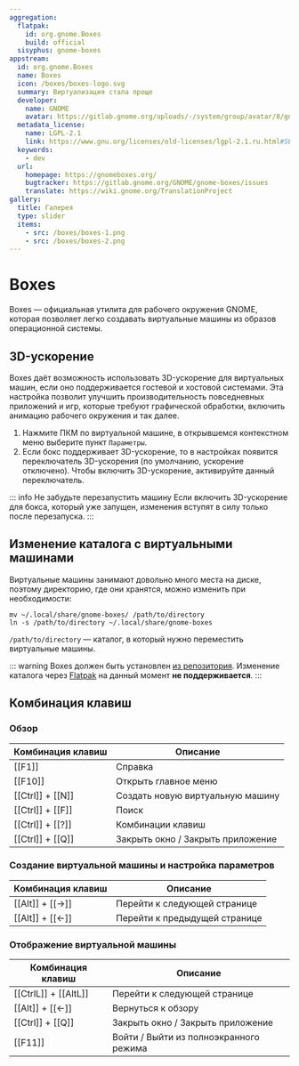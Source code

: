 ```yaml
---
aggregation:
  flatpak:
    id: org.gnome.Boxes
    build: official
  sisyphus: gnome-boxes
appstream:
  id: org.gnome.Boxes
  name: Boxes
  icon: /boxes/boxes-logo.svg
  summary: Виртуализация стала проще
  developer:
    name: GNOME
    avatar: https://gitlab.gnome.org/uploads/-/system/group/avatar/8/gnomelogo.png?width=48
  metadata_license:
    name: LGPL-2.1
    link: https://www.gnu.org/licenses/old-licenses/lgpl-2.1.ru.html#SEC1
  keywords:
    - dev
  url:
    homepage: https://gnomeboxes.org/
    bugtracker: https://gitlab.gnome.org/GNOME/gnome-boxes/issues
    translate: https://wiki.gnome.org/TranslationProject
gallery:
  title: Галерея
  type: slider
  items:
    - src: /boxes/boxes-1.png
    - src: /boxes/boxes-2.png
---
```


# Boxes

Boxes — официальная утилита для рабочего окружения GNOME, которая позволяет легко создавать виртуальные машины из образов операционной системы.

<AGWGallery />

<!--@include: @apps/_parts/install/content-repo.md-->
<!--@include: @apps/_parts/install/content-flatpak.md-->

## 3D-ускорение

Boxes даёт возможность использовать 3D-ускорение для виртуальных машин, если оно поддерживается гостевой и хостовой системами. Эта настройка позволит улучшить производительность повседневных приложений и игр, которые требуют графической обработки, включить анимацию рабочего окружения и так далее.

1. Нажмите ПКМ по виртуальной машине, в открывшемся контекстном меню выберите пункт `Параметры`.
2. Если бокс поддерживает 3D-ускорение, то в настройках появится переключатель 3D-ускорения (по умолчанию, ускорение отключено). Чтобы включить 3D-ускорение, активируйте данный переключатель.

::: info Не забудьте перезапустить машину
Если включить 3D-ускорение для бокса, который уже запущен, изменения вступят в силу только после перезапуска.
:::

## Изменение каталога с виртуальными машинами

Виртуальные машины занимают довольно много места на диске, поэтому директорию, где они хранятся, можно изменить при необходимости:

```shell
mv ~/.local/share/gnome-boxes/ /path/to/directory
ln -s /path/to/directory ~/.local/share/gnome-boxes
```

`/path/to/directory` — каталог, в который нужно переместить виртуальные машины.

::: warning
Boxes должен быть установлен [из репозитория](./boxes#установка-из-репозитория). Изменение каталога через [Flatpak](/flatpak) на данный момент **не поддерживается**.
:::

## Комбинация клавиш

### Обзор

| Комбинация клавиш | Описание                          |
| ----------------- | --------------------------------- |
| [[F1]]            | Справка                           |
| [[F10]]           | Открыть главное меню              |
| [[Ctrl]] + [[N]]  | Создать новую виртуальную машину  |
| [[Ctrl]] + [[F]]  | Поиск                             |
| [[Ctrl]] + [[?]]  | Комбинации клавиш                 |
| [[Ctrl]] + [[Q]]  | Закрыть окно / Закрыть приложение |

### Создание виртуальной машины и настройка параметров

| Комбинация клавиш | Описание                      |
| ----------------- | ----------------------------- |
| [[Alt]] + [[→]]   | Перейти к следующей странице  |
| [[Alt]] + [[←]]   | Перейти к предыдущей странице |

### Отображение виртуальной машины

| Комбинация клавиш    | Описание                               |
| -------------------- | -------------------------------------- |
| [[CtrlL]] + [[AltL]] | Перейти к следующей странице           |
| [[Alt]] + [[←]]      | Вернуться к обзору                     |
| [[Ctrl]] + [[Q]]     | Закрыть окно / Закрыть приложение      |
| [[F11]]              | Войти / Выйти из полноэкранного режима |
